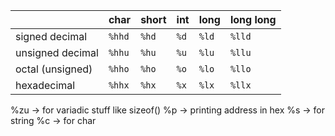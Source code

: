 |                    | char  | short | int  | long | long long |
|--------------------|-------|-------|------|------|-----------|
| signed decimal     | `%hhd`| `%hd` | `%d` | `%ld`| `%lld`    |
| unsigned decimal   | `%hhu`| `%hu` | `%u` | `%lu`| `%llu`    |
| octal (unsigned)   | `%hho`| `%ho` | `%o` | `%lo`| `%llo`    |
| hexadecimal        | `%hhx`| `%hx` | `%x` | `%lx`| `%llx`    |

%zu -> for variadic stuff like sizeof() 
%p  -> printing address in hex 
%s  -> for string 
%c  -> for char 